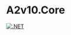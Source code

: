 # A2v10.Core
[![.NET](https://github.com/SpeedSX/A2v10.Core/actions/workflows/dotnet.yml/badge.svg)](https://github.com/SpeedSX/A2v10.Core/actions/workflows/dotnet.yml)
